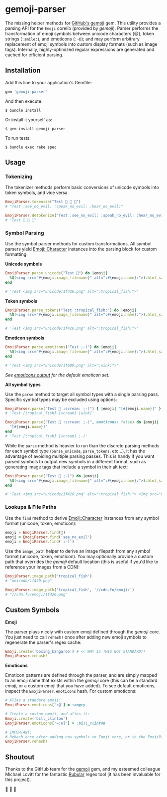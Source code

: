 # gemoji-parser

The missing helper methods for [GitHub's gemoji](https://github.com/github/gemoji) gem. This utility provides a parsing API for the `Emoji` corelib (provided by *gemoji*). Parser performs the transformation of emoji symbols between unicode characters (😃), token strings (`:smile:`), and emoticons (`:-D`); and may perform arbitrary replacement of emoji symbols into custom display formats (such as image tags). Internally, highly-optimized regular expressions are generated and cached for efficient parsing.

## Installation

Add this line to your application's Gemfile:

```ruby
gem 'gemoji-parser'
```

And then execute:

    $ bundle install

Or install it yourself as:

    $ gem install gemoji-parser

To run tests:

    $ bundle exec rake spec

## Usage

### Tokenizing

The tokenizer methods perform basic conversions of unicode symbols into token symbols, and vice versa.

```ruby
EmojiParser.tokenize("Test 🙈 🙊 🙉")
# "Test :see_no_evil: :speak_no_evil: :hear_no_evil:"

EmojiParser.detokenize("Test :see_no_evil: :speak_no_evil: :hear_no_evil:")
# "Test 🙈 🙊 🙉"
```

### Symbol Parsing

Use the symbol parser methods for custom transformations. All symbol parsers yield [Emoji::Character](https://github.com/github/gemoji/blob/master/lib/emoji/character.rb) instances into the parsing block for custom formatting.

**Unicode symbols**

```ruby
EmojiParser.parse_unicode("Test 🐠") do |emoji|
  %Q(<img src="#{emoji.image_filename}" alt=":#{emoji.name}:">).html_safe
end

# 'Test <img src="unicode/1f420.png" alt=":tropical_fish:">'
```

**Token symbols**

```ruby
EmojiParser.parse_tokens("Test :tropical_fish:") do |emoji|
  %Q(<img src="#{emoji.image_filename}" alt=":#{emoji.name}:">).html_safe
end

# 'Test <img src="unicode/1f420.png" alt=":tropical_fish:">'
```

**Emoticon symbols**

```ruby
EmojiParser.parse_emoticons("Test ;-)") do |emoji|
  %Q(<img src="#{emoji.image_filename}" alt=":#{emoji.name}:">).html_safe
end

# 'Test <img src="unicode/1f609.png" alt=":wink:">'
```

*See [emoticons output](https://github.com/gmac/gemoji-parser/blob/master/output/emoticons.txt) for the default emoticon set.*

**All symbol types**

Use the `parse` method to target all symbol types with a single parsing pass. Specific symbol types may be excluded using options:

```ruby
EmojiParser.parse("Test 🐠 :scream: ;-)") { |emoji| "[#{emoji.name}]" }
# 'Test [tropical_fish] [scream] [wink]'

EmojiParser.parse("Test 🐠 :scream: ;-)", emoticons: false) do |emoji|
  "[#{emoji.name}]"
end
# 'Test [tropical_fish] [scream] ;-)'
```

While the `parse` method is heavier to run than the discrete parsing methods for each symbol type (`parse_unicode`, `parse_tokens`, etc...), it has the advantage of avoiding multiple parsing passes. This is handy if you want parsed symbols to output new symbols in a different format, such as generating image tags that include a symbol in their alt text:

```ruby
EmojiParser.parse("Test 🐠 ;-)") do |emoji|
  %Q(<img src="#{emoji.image_filename}" alt=":#{emoji.name}:">).html_safe
end

# 'Test <img src="unicode/1f420.png" alt=":tropical_fish:"> <img src="unicode/1f609.png" alt=":wink:">'
```

### Lookups & File Paths

Use the `find` method to derive [Emoji::Character](https://github.com/github/gemoji/blob/master/lib/emoji/character.rb) instances from any symbol format (unicode, token, emoticon):

```ruby
emoji = EmojiParser.find(🐠)
emoji = EmojiParser.find('see_no_evil')
emoji = EmojiParser.find(';-)')
```

Use the `image_path` helper to derive an image filepath from any symbol format (unicode, token, emoticon). You may optionally provide a custom path that overrides the *gemoji* default location (this is useful if you'd like to reference your images from a CDN):

```ruby
EmojiParser.image_path('tropical_fish')
# "unicode/1f420.png"

EmojiParser.image_path('tropical_fish', '//cdn.fu/emoji/')
# "//cdn.fu/emoji/1f420.png"
```

## Custom Symbols

**Emoji**

The parser plays nicely with custom emoji defined through the *gemoji* core. You just need to call `rehash!` once after adding new emoji symbols to regenerate the parser's regex cache:

```ruby
Emoji.create('boxing_kangaroo') # << WHY IS THIS NOT STANDARD?!
EmojiParser.rehash!
```

**Emoticons**

Emoticon patterns are defined through the parser, and are simply mapped to an emoji name that exists within the *gemoji* core (this can be a standard emoji, or a custom emoji that you have added). To see default emoticons, inspect the `EmojiParser.emoticons` hash. For custom emoticons:

```ruby
# Alias a standard emoji:
EmojiParser.emoticons[':@'] = :angry

# Create a custom emoji, and alias it:
Emoji.create('bill_clinton')
EmojiParser.emoticons['=:o]'] = :bill_clinton

# IMPORTANT:
# Rehash once after adding new symbols to Emoji core, or to the EmojiParser:
EmojiParser.rehash!
```

## Shoutout

Thanks to the GitHub team for the [gemoji](https://github.com/github/gemoji) gem, and my esteemed colleague Michael Lovitt for the fantastic [Rubular](http://rubular.com/) regex tool (it has been invaluable for this project).

🙈 🙊 🙉
